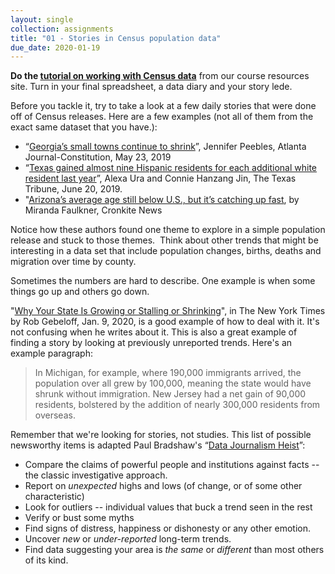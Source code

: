 ```yaml
---
layout: single
collection: assignments
title: "01 - Stories in Census population data"
due_date: 2020-01-19
---
```


**Do the [tutorial on working with Census data]({{site.cdocs}}/excel/practice/01-excel-azpop-exercise)** from our course resources site. Turn in your final spreadsheet, a data diary and your story lede.

Before you tackle it, try to take a look at a few daily stories that were done off of Census releases. Here are a few examples (not all of them from the exact same dataset that you have.):

* “[Georgia’s small towns continue to shrink](https://www.ajc.com/news/state--regional/georgia-small-towns-continue-shrink-new-census-estimates-show/UtBP7y33fkDXUZqABgq2BM/)”, Jennifer Peebles, Atlanta Journal-Constitution, May 23, 2019
* “[Texas gained almost nine Hispanic residents for each additional white resident last year](https://www.texastribune.org/2019/06/20/texas-hispanic-population-pace-surpass-white-residents/)”, Alexa Ura and Connie Hanzang Jin, The Texas Tribune, June 20, 2019.
* "[Arizona’s average age still below U.S., but it’s catching up fast](https://cronkitenews.azpbs.org/2019/06/21/arizonas-average-age-still-below-u-s-but-its-catching-up-fast/), by Miranda Faulkner, Cronkite News

Notice how these authors found one theme to explore in a simple population release and stuck to those themes.  Think about other trends that might be interesting in a data set that include population changes, births, deaths and migration over time by county.

Sometimes the numbers are hard to describe. One example is when some things go up and others go down.

"[Why Your State Is Growing or Stalling or Shrinking](https://www.nytimes.com/2020/01/09/upshot/american-population-slowdown.html)", in The New York Times by Rob Gebeloff, Jan. 9, 2020, is a good example of how to deal with it. It's not confusing when he writes about it.  This is also a great example of finding a story by looking at previously unreported trends. Here's an example paragraph:

> In Michigan, for example, where 190,000 immigrants arrived, the population over all grew by 100,000, meaning the state would have shrunk without immigration. New Jersey had a net gain of 90,000 residents, bolstered by the addition of nearly 300,000 residents from overseas.


Remember that we're looking for stories, not studies. This list of possible newsworthy items is adapted Paul Bradshaw's “[Data Journalism Heist](https://leanpub.com/DataJournalismHeist)”:

* Compare the claims of powerful people and institutions against facts -- the classic investigative approach.
* Report on *unexpected* highs and lows (of change, or of some other characteristic)
* Look for outliers -- individual values that buck a trend seen in the rest
* Verify or bust some myths
* Find signs of distress, happiness or dishonesty or any other emotion.
* Uncover *new* or *under-reported* long-term trends.
* Find data suggesting your area is *the same* or *different* than most others of its kind.
